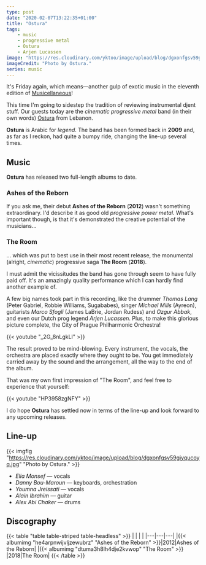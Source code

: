 ```yaml
---
type: post
date: "2020-02-07T13:22:35+01:00"
title: "Ostura"
tags:
    - music
    - progressive metal
    - Ostura
    - Arjen Lucassen
image: "https://res.cloudinary.com/yktoo/image/upload/blog/dgxonfgsv59giyqucoyq.jpg"
imageCredit: "Photo by Ostura."
series: music
---
```


It's Friday again, which means—another gulp of exotic music in the eleventh edition of [Musicellaneous](/series/music)!

This time I'm going to sidestep the tradition of reviewing instrumental djent stuff. Our guests today are the *cinematic progressive metal* band (in their own words) [Ostura](https://www.osturaband.com/) from Lebanon.

<!--more-->

**Ostura** is Arabic for *legend*. The band has been formed back in **2009** and, as far as I reckon, had quite a bumpy ride, changing the line-up several times.

## Music

**Ostura** has released two full-length albums to date.

### Ashes of the Reborn

If you ask me, their debut **Ashes of the Reborn** (**2012**) wasn't something extraordinary. I'd describe it as good old *progressive power metal*. What's important though, is that it's demonstrated the creative potential of the musicians…

### The Room

… which was put to best use in their most recent release, the monumental (alright, *cinematic*) progressive saga **The Room** (**2018**).

I must admit the vicissitudes the band has gone through seem to have fully paid off. It's an amazingly quality performance which I can hardly find another example of.

A few big names took part in this recording, like the drummer *Thomas Lang* (Peter Gabriel, Robbie Williams, Sugababes), singer *Michael Mills* (Ayreon), guitarists *Marco Sfogli* (James LaBrie, Jordan Rudess) and *Ozgur Abbak*, and even our Dutch prog legend *Arjen Lucassen*. Plus, to make this glorious picture complete, the City of Prague Philharmonic Orchestra!

{{< youtube "_2G_8nLgkLI" >}}

The result proved to be mind-blowing. Every instrument, the vocals, the orchestra are placed exactly where they ought to be. You get immediately carried away by the sound and the arrangement, all the way to the end of the album.

That was my own first impression of "The Room", and feel free to experience that yourself:

{{< youtube "HP3958zgNFY" >}}

I do hope **Ostura** has settled now in terms of the line-up and look forward to any upcoming releases.

## Line-up

{{< imgfig "https://res.cloudinary.com/yktoo/image/upload/blog/dgxonfgsv59giyqucoyq.jpg" "Photo by Ostura." >}}

* *Elia Monsef* — vocals
* *Danny Bou-Maroun* — keyboards, orchestration
* *Youmna Jreissati* — vocals
* *Alain Ibrahim* — guitar
* *Alex Abi Chaker* — drums

## Discography

{{< table "table table-striped table-headless" >}}
|   |   |   |
|---|---|---|
|{{< albumimg "he4arpnwijvljzewubrz" "Ashes of the Reborn" >}}|2012|Ashes of the Reborn|
|{{< albumimg "dtuma3h8lh4dje2kvwop" "The Room" >}}           |2018|The Room|
{{< /table >}}

